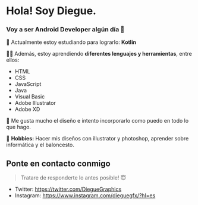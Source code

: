 # Hola! Soy Diegue.
### Voy a ser Android Developer algún día 👀

💪 Actualmente estoy estudiando para lograrlo: **Kotlin**

🕵️‍♀️ Además, estoy aprendiendo **diferentes lenguajes y herramientas**, entre ellos:

 - HTML
 - CSS
 - JavaScript 
 - Java
 - Visual Basic
 - Adobe Illustrator
 - Adobe XD

🥰 Me gusta mucho el diseño e intento incorporarlo como puedo en todo lo que hago.

🧑 **Hobbies:** Hacer mis diseños con illustrator y photoshop, aprender sobre informática y el baloncesto.

## Ponte en contacto conmigo

> Tratare de responderte lo antes posible! 😇
- Twitter: https://twitter.com/DiegueGraphics
- Instagram: https://www.instagram.com/dieguegfx/?hl=es
